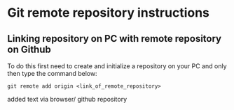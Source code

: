 ﻿# Git remote repository instructions

## Linking repository on PC with remote repository on Github
To do this first need to create and initialize a repository on your PC and only then type the command below:
```
git remote add origin <link_of_remote_repository>
```

added text via browser/ github repository
